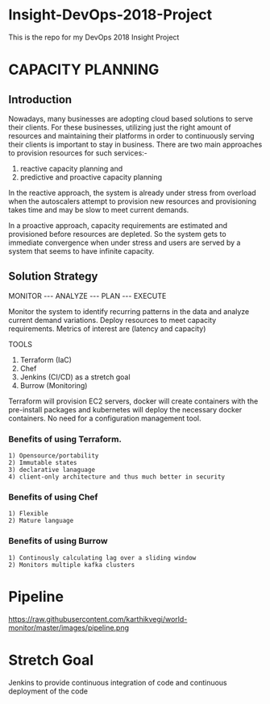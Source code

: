 # Insight-DevOps-2018-Project
  This is the repo for my DevOps 2018 Insight Project

# CAPACITY PLANNING
  
## Introduction
   Nowadays, many businesses are adopting cloud based solutions to serve their clients. For these businesses, utilizing
   just the right amount of resources and maintaining their platforms in order to continuously serving their clients 
   is important to stay in business. 
   There are two main approaches to provision resources for such services:- 
   1) reactive capacity planning and 
   2) predictive and proactive capacity planning
   
   In the reactive approach, the system is already under stress from overload when the autoscalers attempt to provision new 
   resources and provisioning takes time and may be slow to meet current demands. 
   
   In a proactive approach, capacity requirements are estimated and provisioned before resources are depleted. So the system
   gets to immediate convergence when under stress and users are served by a system that seems to have infinite capacity. 
   
## Solution Strategy
   
   MONITOR --- ANALYZE --- PLAN --- EXECUTE
   
   Monitor the system to identify recurring patterns in the data and analyze current demand variations.
   Deploy resources to meet capacity requirements.
   Metrics of interest are (latency and capacity)
   
   TOOLS
   1) Terraform (IaC)
   2) Chef
   3) Jenkins (CI/CD) as a stretch goal
   4) Burrow (Monitoring)
   
   Terraform will provision EC2 servers, docker will create containers with the pre-install packages and kubernetes will 
   deploy the necessary docker containers. No need for a configuration management tool. 
   
   ### Benefits of using Terraform. 
    1) Opensource/portability
    2) Immutable states
    3) declarative lanaguage 
    4) client-only architecture and thus much better in security
   ### Benefits of using Chef
    1) Flexible
    2) Mature language
   ### Benefits of using Burrow
    1) Continously calculating lag over a sliding window
    2) Monitors multiple kafka clusters
    
# Pipeline
https://raw.githubusercontent.com/karthikvegi/world-monitor/master/images/pipeline.png
   
 # Stretch Goal
   Jenkins to provide continuous integration of code and continuous deployment of the code
   
   
   
   
   
   
